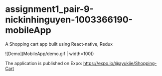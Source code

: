 # assignment1_pair-9-nickinhinguyen-1003366190-mobileApp
A Shopping cart app built using React-native, Redux

![Demo](MobileApp/demo.gif | width=100))

The application is published on Expo: https://expo.io/@ayukiie/Shopping-Cart
